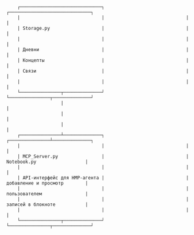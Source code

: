 
        ┌──────────────────────────────┐                              ┌──────────────────────────────┐
        |                              |                              |                              |
        | Storage.py                   |                              |                              |
        |                              |                              |                              |
        | Дневни                       |                              |                              |
        | Концепты                     |                              |                              |
        | Связи                        |                              |                              |
        |                              |                              |                              |
        └───────────────┬──────────────┘                              └───────────────┬──────────────┘
                        |                                                             |
                        |                                                             |
                        |                                                             |
        ┌───────────────┴──────────────┐                              ┌───────────────┴──────────────┐
        |                              |                              |                              |
        | MCP_Server.py                |                              | Notebook.py                  |
        |                              |                              |                              |
        | API-интерфейс для HMP-агента |                              | добавление и просмотр        |
        |                              |                              | пользователем                |
        |                              |                              | записей в блокноте           |
        |                              |                              |                              |
        └───────────────┬──────────────┘                              └───────────────┬──────────────┘
